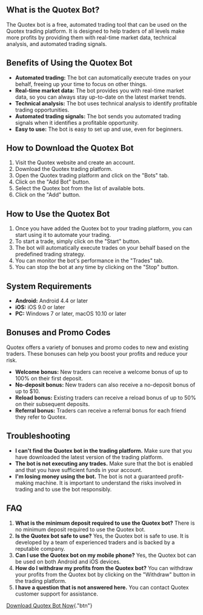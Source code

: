 ## What is the Quotex Bot?

The Quotex bot is a free, automated trading tool that can be used on the
Quotex trading platform. It is designed to help traders of all levels
make more profits by providing them with real-time market data,
technical analysis, and automated trading signals.

## Benefits of Using the Quotex Bot

-   **Automated trading:** The bot can automatically execute trades on
    your behalf, freeing up your time to focus on other things.
-   **Real-time market data:** The bot provides you with real-time
    market data, so you can always stay up-to-date on the latest market
    trends.
-   **Technical analysis:** The bot uses technical analysis to identify
    profitable trading opportunities.
-   **Automated trading signals:** The bot sends you automated trading
    signals when it identifies a profitable opportunity.
-   **Easy to use:** The bot is easy to set up and use, even for
    beginners.

## How to Download the Quotex Bot

1.  Visit the Quotex website and create an account.
2.  Download the Quotex trading platform.
3.  Open the Quotex trading platform and click on the "Bots" tab.
4.  Click on the "Add Bot" button.
5.  Select the Quotex bot from the list of available bots.
6.  Click on the "Add" button.

## How to Use the Quotex Bot

1.  Once you have added the Quotex bot to your trading platform, you can
    start using it to automate your trading.
2.  To start a trade, simply click on the "Start" button.
3.  The bot will automatically execute trades on your behalf based on
    the predefined trading strategy.
4.  You can monitor the bot\'s performance in the "Trades" tab.
5.  You can stop the bot at any time by clicking on the "Stop"
    button.

## System Requirements

-   **Android:** Android 4.4 or later
-   **iOS:** iOS 9.0 or later
-   **PC:** Windows 7 or later, macOS 10.10 or later

## Bonuses and Promo Codes

Quotex offers a variety of bonuses and promo codes to new and existing
traders. These bonuses can help you boost your profits and reduce your
risk.

-   **Welcome bonus:** New traders can receive a welcome bonus of up to
    100% on their first deposit.
-   **No-deposit bonus:** New traders can also receive a no-deposit
    bonus of up to \$10.
-   **Reload bonus:** Existing traders can receive a reload bonus of up
    to 50% on their subsequent deposits.
-   **Referral bonus:** Traders can receive a referral bonus for each
    friend they refer to Quotex.

## Troubleshooting

-   **I can\'t find the Quotex bot in the trading platform.** Make sure
    that you have downloaded the latest version of the trading platform.
-   **The bot is not executing any trades.** Make sure that the bot is
    enabled and that you have sufficient funds in your account.
-   **I\'m losing money using the bot.** The bot is not a guaranteed
    profit-making machine. It is important to understand the risks
    involved in trading and to use the bot responsibly.

## FAQ

1.  **What is the minimum deposit required to use the Quotex bot?**
    There is no minimum deposit required to use the Quotex bot.
2.  **Is the Quotex bot safe to use?** Yes, the Quotex bot is safe to
    use. It is developed by a team of experienced traders and is backed
    by a reputable company.
3.  **Can I use the Quotex bot on my mobile phone?** Yes, the Quotex bot
    can be used on both Android and iOS devices.
4.  **How do I withdraw my profits from the Quotex bot?** You can
    withdraw your profits from the Quotex bot by clicking on the
    "Withdraw" button in the trading platform.
5.  **I have a question that is not answered here.** You can contact
    Quotex customer support for assistance.

[Download Quotex Bot
Now](\%22https://traff.sbs/brokerqxlid\%22){."btn"}


